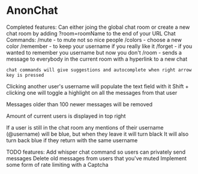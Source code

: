# AnonChat
Completed features:
  Can either joing the global chat room or create a new chat room by adding ?room=roomName to
  the end of your URL
  Chat Commands:
    /mute - to mute not so nice people
    /colors - choose a new color
    /remember - to keep your username if you really like it
    /forget - if you wanted to remember you username but now you don't
    /room - sends a message to everybody in the current room with a hyperlink to a new chat
    
    chat commands will give suggestions and autocomplete when right arrow key is pressed
  
  Clicking another user's username will populate the text field with it
  Shift + clicking one will toggle a highlight on all the messages from that user
  
  Messages older than 100 newer messages will be removed
  
  Amount of current users is displayed in top right
  
  If a user is still in the chat room any mentions of their username (@username) will be
  blue, but when they leave it will turn black
  It will also turn back blue if they return with the same username 
  
TODO features:
  Add whisper chat command so users can privately send messages
  Delete old messages from users that you've muted
  Implement some form of rate limiting with a Captcha 
